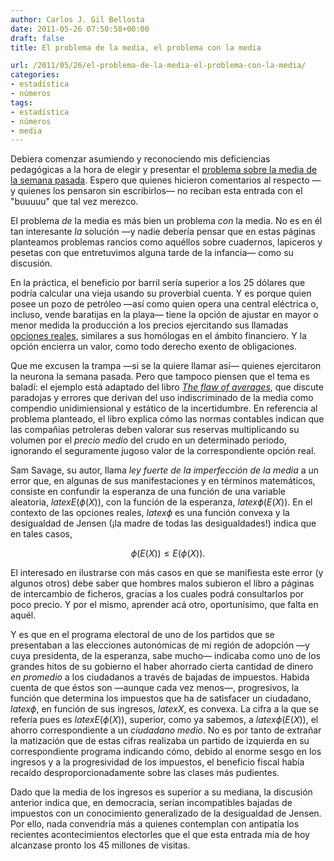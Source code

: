 ```yaml
---
author: Carlos J. Gil Bellosta
date: 2011-05-26 07:50:58+00:00
draft: false
title: El problema de la media, el problema con la media

url: /2011/05/26/el-problema-de-la-media-el-problema-con-la-media/
categories:
- estadística
- números
tags:
- estadística
- números
- media
---
```


Debiera comenzar asumiendo y reconociendo mis deficiencias pedagógicas a la hora de elegir y presentar el [problema sobre la media de la semana pasada](http://www.datanalytics.com/2011/05/20/problema-de-la-semana-sobre-la-media/). Espero que quienes hicieron comentarios al respecto —y quienes los pensaron sin escribirlos— no reciban esta entrada con el "buuuuu" que tal vez merezco.

El problema _de_ la media es más bien un problema _con_ la media. No es en él tan interesante _la_ solución —y nadie debería pensar que en estas páginas planteamos problemas rancios como aquéllos sobre cuadernos, lapiceros y pesetas con que entretuvimos alguna tarde de la infancia— como su discusión.

En la práctica, el beneficio por barril sería superior a los 25 dólares que podría calcular una vieja usando su proverbial cuenta. Y es porque quien posee un pozo de petróleo —así como quien opera una central eléctrica o, incluso, vende baratijas en la playa— tiene la opción de ajustar en mayor o menor medida la producción a los precios ejercitando sus llamadas [opciones reales](http://en.wikipedia.org/wiki/Real_options_valuation), similares a sus homólogas en el ámbito financiero. Y la opción encierra un valor, como todo derecho exento de obligaciones.

Que me excusen la trampa —si se la quiere llamar así— quienes ejercitaron la neurona la semana pasada. Pero que tampoco piensen que el tema es baladí: el ejemplo está adaptado del libro _[The flaw of averages](http://www.flawofaverages.com/)_, que discute paradojas y errores que derivan del uso indiscriminado de la media como compendio unidimiensional y estático de la incertidumbre. En referencia al problema planteado, el libro explica cómo las normas contables indican que las compañías petroleras deben valorar sus reservas multiplicando su volumen por el _precio medio_ del crudo en un determinado periodo, ignorando el seguramente jugoso valor de la correspondiente opción real.

Sam Savage, su autor, llama _ley fuerte de la imperfección de la media_ a un error que, en algunas de sus manifestaciones y en términos matemáticos, consiste en confundir la esperanza de una función de una variable aleatoria, $latex E(\phi(X))$, con la función de la esperanza, $latex \phi( E(X) )$. En el contexto de las opciones reales, $latex \phi$ es una función convexa y la desigualdad de Jensen (¡la madre de todas las desigualdades!) indica que en tales casos,


$$\phi( E(X) ) \le E(\phi(X)).$$


El interesado en ilustrarse con más casos en que se manifiesta este error (y algunos otros) debe saber que hombres malos subieron el libro a páginas de intercambio de ficheros, gracias a los cuales podrá consultarlos por poco precio. Y por el mismo, aprender acá otro, oportunísimo, que falta en aquél.

Y es que en el programa electoral de uno de los partidos que se presentaban a las elecciones autonómicas de mi región de adopción —y cuya presidenta, de la esperanza, sabe mucho— indicaba como uno de los grandes hitos de su gobierno el haber ahorrado cierta cantidad de dinero _en promedio_ a los ciudadanos a través de bajadas de impuestos. Habida cuenta de que éstos son —aunque cada vez menos—, progresivos, la función que determina los impuestos que ha de satisfacer un ciudadano, $latex \phi$, en función de sus ingresos, $latex X$, es convexa. La cifra a la que se refería pues es $latex E(\phi(X))$, superior, como ya sabemos, a $latex \phi( E(X) )$, el ahorro correspondiente a un _ciudadano medio_. No es por tanto de extrañar la matización que de estas cifras realizaba un partido de izquierda en su correspondiente programa indicando cómo, debido al enorme sesgo en los ingresos y a la progresividad de los impuestos, el beneficio fiscal había recaído desproporcionadamente sobre las clases más pudientes.

Dado que la media de los ingresos es superior a su mediana, la discusión anterior indica que, en democracia, serían incompatibles bajadas de impuestos con un conocimiento generalizado de la desigualdad de Jensen. Por ello, nada convendría más a quienes contemplan con antipatía los recientes acontecimientos electorles que el que esta entrada mía de hoy alcanzase pronto los 45 millones de visitas.
